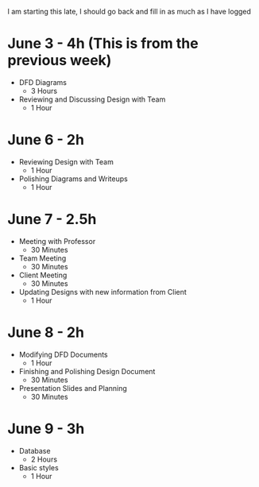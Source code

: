 I am starting this late, I should go back and fill in as much as I have logged
# June 3 - 4h (This is from the previous week)
- DFD Diagrams
    - 3 Hours
- Reviewing and Discussing Design with Team
    - 1 Hour

# June 6 - 2h
- Reviewing Design with Team
    - 1 Hour
- Polishing Diagrams and Writeups
    - 1 Hour

# June 7 - 2.5h
- Meeting with Professor
    - 30 Minutes
- Team Meeting
    - 30 Minutes
- Client Meeting
    - 30 Minutes
- Updating Designs with new information from Client
    - 1 Hour

# June 8 - 2h
- Modifying DFD Documents
    - 1 Hour
- Finishing and Polishing Design Document
    - 30 Minutes
- Presentation Slides and Planning
    - 30 Minutes

# June 9 - 3h
- Database
    - 2 Hours
- Basic styles
    - 1 Hour
